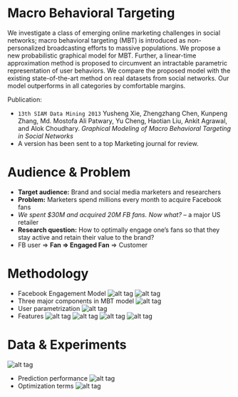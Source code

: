 Macro Behavioral Targeting
==========================

We investigate a class of emerging online marketing challenges in social networks; macro behavioral targeting (MBT) is introduced as non-personalized broadcasting efforts to massive populations. We propose a new probabilistic graphical model for MBT. Further, a linear-time approximation method is proposed to circumvent an intractable parametric representation of user behaviors. We compare the proposed model with the existing state-of-the-art method on real datasets from social networks. Our model outperforms in all categories by comfortable margins.

Publication:
* ``13th SIAM Data Mining 2013`` Yusheng Xie, Zhengzhang Chen, Kunpeng Zhang, Md. Mostofa Ali Patwary, Yu Cheng, Haotian Liu, Ankit Agrawal, and Alok Choudhary. *Graphical Modeling of Macro Behavioral Targeting in Social Networks*
* A version has been sent to a top Marketing journal for review.

Audience & Problem
===========

* **Target audience:** Brand and social media marketers and researchers
* **Problem:** Marketers spend millions every month to acquire Facebook fans
 * *We spent $30M and acquired 20M FB fans. Now what?* – a major US retailer
* **Research question:** How to optimally engage one’s fans so that they stay active and retain their value to the brand?
* FB user => **Fan => Engaged Fan** => Customer





Methodology
===========

* Facebook Engagement Model
![alt tag](https://raw.github.com/yvesx/MacroBehavioralTargeting/master/imgs/1.png)
![alt tag](https://raw.github.com/yvesx/MacroBehavioralTargeting/master/imgs/2.png)
* Three major components in MBT model
![alt tag](https://raw.github.com/yvesx/MacroBehavioralTargeting/master/imgs/3.png)
* User parametrization
![alt tag](https://raw.github.com/yvesx/MacroBehavioralTargeting/master/imgs/4.png)
* Features
![alt tag](https://raw.github.com/yvesx/MacroBehavioralTargeting/master/imgs/5.png)
![alt tag](https://raw.github.com/yvesx/MacroBehavioralTargeting/master/imgs/6.png)
![alt tag](https://raw.github.com/yvesx/MacroBehavioralTargeting/master/imgs/7.png)
![alt tag](https://raw.github.com/yvesx/MacroBehavioralTargeting/master/imgs/viz.png)

Data & Experiments
==================

![alt tag](https://raw.github.com/yvesx/MacroBehavioralTargeting/master/imgs/10.png)
* Prediction performance
![alt tag](https://raw.github.com/yvesx/MacroBehavioralTargeting/master/imgs/11.png)
* Optimization terms
![alt tag](https://raw.github.com/yvesx/MacroBehavioralTargeting/master/imgs/12.png)
